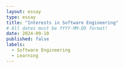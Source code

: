 ```yaml
---
layout: essay
type: essay
title: "Interests in Software Engineering"
# All dates must be YYYY-MM-DD format!
date: 2024-09-10
published: false
labels:
  - Software Engineering
  - Learning
---
```

